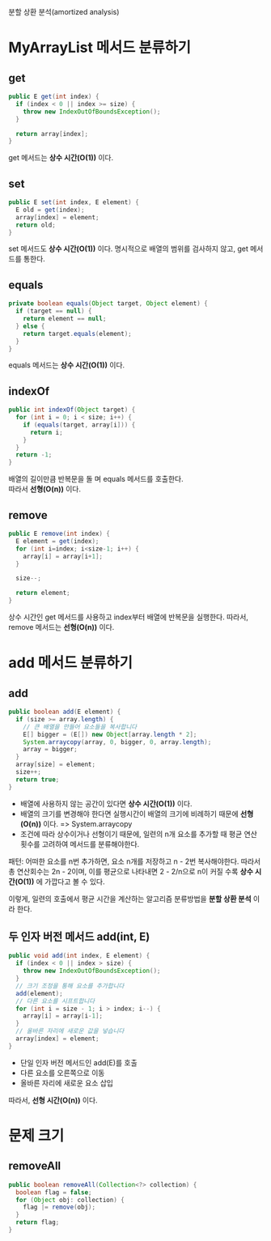 분할 상환 분석(amortized analysis)

# MyArrayList 메서드 분류하기

## get
```java
public E get(int index) {
  if (index < 0 || index >= size) {
    throw new IndexOutOfBoundsException();
  }

  return array[index];
}
```
get 메서드는 **상수 시간(O(1))** 이다.

## set
```java
public E set(int index, E element) {
  E old = get(index);
  array[index] = element;
  return old;
}
```
set 메서드도 **상수 시간(O(1))** 이다.
명시적으로 배열의 범위를 검사하지 않고, get 메서드를 통한다.

## equals
```java
private boolean equals(Object target, Object element) {
  if (target == null) {
    return element == null;
  } else {
    return target.equals(element);
  }
}
```
equals 메서드는 **상수 시간(O(1))** 이다.

## indexOf
```java
public int indexOf(Object target) {
  for (int i = 0; i < size; i++) {
    if (equals(target, array[i])) {
      return i;
    }
  }
  return -1;
}
```
배열의 길이만큼 반복문을 돌 며 equals 메서드를 호출한다.   
따라서 **선형(O(n))** 이다.

## remove
```java
public E remove(int index) {
  E element = get(index);
  for (int i=index; i<size-1; i++) {
    array[i] = array[i+1];
  }

  size--;

  return element;
}
```
상수 시간인 get 메서드를 사용하고 index부터 배열에 반복문을 실행한다.
따라서, remove 메서드는 **선형(O(n))** 이다.


# add 메서드 분류하기
## add
```java
public boolean add(E element) {
  if (size >= array.length) {
    // 큰 배열을 만들어 요소들을 복사합니다
    E[] bigger = (E[]) new Object[array.length * 2];
    System.arraycopy(array, 0, bigger, 0, array.length);
    array = bigger;
  }
  array[size] = element;
  size++;
  return true;
}
```
- 배열에 사용하지 않는 공간이 있다면 **상수 시간(O(1))** 이다.
- 배열의 크기를 변경해야 한다면 실행시간이 배열의 크기에 비례하기 때문에 **선형(O(n))** 이다. => System.arraycopy
- 조건에 따라 상수이거나 선형이기 때문에, 일련의 n개 요소를 추가할 때 평균 연산 횟수를 고려하여 메서드를 분류해야한다.

패턴: 어떠한 요소를 n번 추가하면, 요소 n개를 저장하고 n - 2번 복사해야한다. 
따라서 총 연산회수는 2n - 2이며, 이를 평균으로 나타내면 2 - 2/n으로 n이 커질 수록 **상수 시간(O(1))** 에 가깝다고 볼 수 있다.

이렇게, 일련의 호출에서 평균 시간을 계산하는 알고리즘 분류방법을 **분할 상환 분석** 이라 한다.

## 두 인자 버전 메서드 add(int, E)
```java
public void add(int index, E element) {
  if (index < 0 || index > size) {
    throw new IndexOutOfBoundsException();
  }
  // 크기 조정을 통해 요소를 추가합니다
  add(element);
  // 다른 요소를 시프트합니다
  for (int i = size - 1; i > index; i--) {
    array[i] = array[i-1];
  }
  // 올바른 자리에 새로운 값을 넣습니다
  array[index] = element;
}
```
- 단일 인자 버전 메서드인 add(E)를 호출
- 다른 요소를 오른쪽으로 이동
- 올바른 자리에 새로운 요소 삽입

따라서, **선형 시간(O(n))** 이다.

# 문제 크기

## removeAll

```java
public boolean removeAll(Collection<?> collection) {
  boolean flag = false;
  for (Object obj: collection) {
    flag |= remove(obj);
  }
  return flag;
}
```









